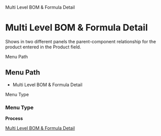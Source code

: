 
Multi Level BOM & Formula Detail
# Multi Level BOM & Formula Detail


Shows in two different panels the parent-component relationship for the product entered in the Product field.

Menu Path
## Menu Path



- Multi Level BOM & Formula Detail

Menu Type
### Menu Type

**Process**


[Multi Level BOM & Formula Detail](../../process-pp_multi-level-bom--formula.md)